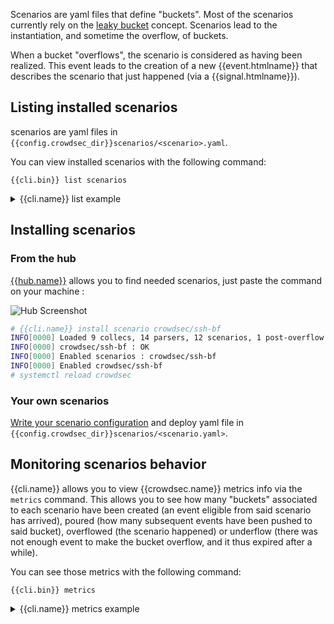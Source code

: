 Scenarios are yaml files that define "buckets".
Most of the scenarios currently rely on the [leaky bucket](https://en.wikipedia.org/wiki/Leaky_bucket) concept.
Scenarios lead to the instantiation, and sometime the overflow, of buckets.


When a bucket "overflows", the scenario is considered as having been realized.
This event leads to the creation of a new {{event.htmlname}} that describes the scenario that just happened (via a {{signal.htmlname}}).


## Listing installed scenarios

scenarios are yaml files in `{{config.crowdsec_dir}}scenarios/<scenario>.yaml`.

You can view installed scenarios with the following command:
```
{{cli.bin}} list scenarios
```


<details>
  <summary>{{cli.name}} list example</summary>

```bash
# {{cli.name}}  list scenarios
INFO[0000] Loaded 9 collecs, 14 parsers, 12 scenarios, 1 post-overflow parsers 
-----------------------------------------------------------------------------------------------------------------------------
 NAME                                📦 STATUS    VERSION  LOCAL PATH                                                        
-----------------------------------------------------------------------------------------------------------------------------
 crowdsec/http-scan-uniques_404      ✔️  enabled  0.4      /etc/crowdsec/config/scenarios/http-scan-uniques_404.yaml     
 crowdsec/ssh-bf                     ✔️  enabled  0.8      /etc/crowdsec/config/scenarios/ssh-bf.yaml                    
 crowdsec/http-crawl-non_statics     ✔️  enabled  0.4      /etc/crowdsec/config/scenarios/http-crawl-non_statics.yaml    
 crowdsec/iptables-scan-multi_ports  ✔️  enabled  0.4      /etc/crowdsec/config/scenarios/iptables-scan-multi_ports.yaml 
-----------------------------------------------------------------------------------------------------------------------------
```

</details>

## Installing scenarios

### From the hub

[{{hub.name}}]({{hub.scenarios_url}}) allows you to find needed scenarios, just paste the command on your machine :

![Hub Screenshot](/assets/images/hub_scenario.png)


```bash
# {{cli.name}} install scenario crowdsec/ssh-bf
INFO[0000] Loaded 9 collecs, 14 parsers, 12 scenarios, 1 post-overflow parsers 
INFO[0000] crowdsec/ssh-bf : OK                     
INFO[0000] Enabled scenarios : crowdsec/ssh-bf        
INFO[0000] Enabled crowdsec/ssh-bf               
# systemctl reload crowdsec
```

### Your own scenarios

[Write your scenario configuration](/write_configurations/scenarios/) and deploy yaml file in `{{config.crowdsec_dir}}scenarios/<scenario.yaml>`.




## Monitoring scenarios behavior

{{cli.name}} allows you to view {{crowdsec.name}} metrics info via the `metrics` command.
This allows you to see how many "buckets" associated to each scenario have been created (an event eligible from said scenario has arrived), poured (how many subsequent events have been pushed to said bucket), overflowed (the scenario happened) or underflow (there was not enough event to make the bucket overflow, and it thus expired after a while).

You can see those metrics with the following command:
```
{{cli.bin}} metrics
```


<details>
  <summary>{{cli.name}} metrics example</summary>

```bash
# {{cli.name}} metrics
INFO[0000] Buckets Metrics:                             
+------------------------------------+-----------+--------------+--------+---------+
|               BUCKET               | OVERFLOWS | INSTANTIATED | POURED | EXPIRED |
+------------------------------------+-----------+--------------+--------+---------+
| crowdsec/http-crawl-non_statics    | -         |            9 |     14 |       9 |
| crowdsec/http-scan-uniques_404     | -         |           11 |     14 |      11 |
| crowdsec/iptables-scan-multi_ports |        13 |       125681 | 141601 |  125650 |
| crowdsec/ssh-bf                    |       669 |         3721 |  12925 |    3046 |
| crowdsec/ssh-bf_user-enum          |       136 |         4093 |   7587 |    3956 |
+------------------------------------+-----------+--------------+--------+---------+
```

</details>

